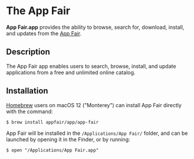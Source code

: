 # The App Fair

**App Fair.app** provides the ability to browse, search for, download,
install, and updates from the [App Fair](https://www.appfair.net).

## Description

The App Fair app enables users to search, browse, install, and update
applications from a free and unlimited online catalog.

## Installation

[Homebrew](https://brew.sh/) users on macOS 12 ("Monterey") can install 
App Fair directly with the command:

```shell
$ brew install appfair/app/app-fair
```

App Fair will be installed in the `/Applications/App Fair/` folder,
and can be launched by opening it in the Finder, or by running:

```
$ open "/Applications/App Fair.app"
```

